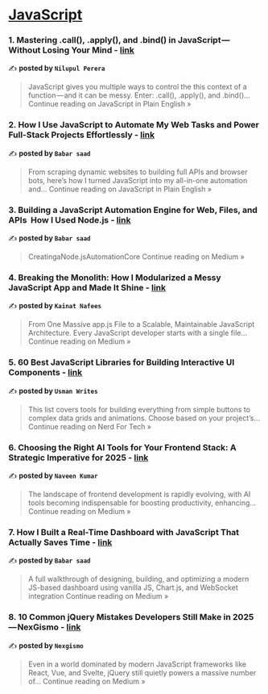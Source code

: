 
<h1><a href=https://medium.com/tag/javascript-development/recommended target="_blank" rel="noopener noreferrer">JavaScript</a></h1>
<h3>1. Mastering .call(), .apply(), and .bind() in JavaScript — Without Losing Your Mind - <a href="https://javascript.plainenglish.io/mastering-call-apply-and-bind-in-javascript-without-losing-your-mind-1787a65f027b?source=rss------javascript_development-5" target="_blank" rel="noopener noreferrer">link</a></h3>

✍️ **posted by `Nilupul Perera`**

<blockquote>JavaScript gives you multiple ways to control the this context of a function — and it can be messy. Enter: .call(), .apply(), and .bind()…
Continue reading on JavaScript in Plain English »</blockquote>

<h3>2. How I Use JavaScript to Automate My Web Tasks and Power Full-Stack Projects Effortlessly - <a href="https://javascript.plainenglish.io/how-i-use-javascript-to-automate-my-web-tasks-and-power-full-stack-projects-effortlessly-81f1c0f7590d?source=rss------javascript_development-5" target="_blank" rel="noopener noreferrer">link</a></h3>

✍️ **posted by `Babar saad`**

<blockquote>From scraping dynamic websites to building full APIs and browser bots, here’s how I turned JavaScript into my all-in-one automation and…
Continue reading on JavaScript in Plain English »</blockquote>

<h3>3. Building a JavaScript Automation Engine for Web, Files, and APIs
 How I Used Node.js - <a href="https://medium.com/@sa82912045/building-a-javascript-automation-engine-for-web-files-and-apis-how-i-used-node-js-bd40ee010cc7?source=rss------javascript_development-5" target="_blank" rel="noopener noreferrer">link</a></h3>

✍️ **posted by `Babar saad`**

<blockquote>CreatingaNode.jsAutomationCore
Continue reading on Medium »</blockquote>

<h3>4. Breaking the Monolith: How I Modularized a Messy JavaScript App and Made It Shine - <a href="https://medium.com/@kainatnafees/breaking-the-monolith-how-i-modularized-a-messy-javascript-app-and-made-it-shine-8dcb75f31b20?source=rss------javascript_development-5" target="_blank" rel="noopener noreferrer">link</a></h3>

✍️ **posted by `Kainat Nafees`**

<blockquote>From One Massive app.js File to a Scalable, Maintainable JavaScript Architecture. Every JavaScript developer starts with a single file…
Continue reading on Medium »</blockquote>

<h3>5. 60 Best JavaScript Libraries for Building Interactive UI Components - <a href="https://medium.com/nerd-for-tech/60-best-javascript-libraries-for-building-interactive-ui-components-9c610ef9389d?source=rss------javascript_development-5" target="_blank" rel="noopener noreferrer">link</a></h3>

✍️ **posted by `Usman Writes`**

<blockquote>This list covers tools for building everything from simple buttons to complex data grids and animations. Choose based on your project’s…
Continue reading on Nerd For Tech »</blockquote>

<h3>6. Choosing the Right AI Tools for Your Frontend Stack: A Strategic Imperative for 2025 - <a href="https://medium.com/@nvanaveen96/choosing-the-right-ai-tools-for-your-frontend-stack-a-strategic-imperative-for-2025-06745876f0ee?source=rss------javascript_development-5" target="_blank" rel="noopener noreferrer">link</a></h3>

✍️ **posted by `Naveen Kumar`**

<blockquote>The landscape of frontend development is rapidly evolving, with AI tools becoming indispensable for boosting productivity, enhancing…
Continue reading on Medium »</blockquote>

<h3>7. How I Built a Real-Time Dashboard with JavaScript That Actually Saves Time - <a href="https://medium.com/@sa82912045/how-i-built-a-real-time-dashboard-with-javascript-that-actually-saves-time-3c8b9053cc3f?source=rss------javascript_development-5" target="_blank" rel="noopener noreferrer">link</a></h3>

✍️ **posted by `Babar saad`**

<blockquote>A full walkthrough of designing, building, and optimizing a modern JS-based dashboard using vanilla JS, Chart.js, and WebSocket integration
Continue reading on Medium »</blockquote>

<h3>8. 10 Common jQuery Mistakes Developers Still Make in 2025 — NexGismo - <a href="https://medium.com/@nexgismo/10-common-jquery-mistakes-developers-still-make-in-2025-nexgismo-e8721b05a4c0?source=rss------javascript_development-5" target="_blank" rel="noopener noreferrer">link</a></h3>

✍️ **posted by `Nexgismo`**

<blockquote>Even in a world dominated by modern JavaScript frameworks like React, Vue, and Svelte, jQuery still quietly powers a massive number of…
Continue reading on Medium »</blockquote>

